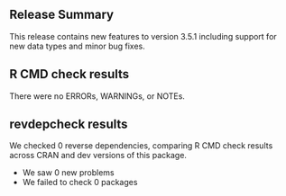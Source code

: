 ## Release Summary

This release contains new features to version 3.5.1 including support for new data types and minor bug fixes.

## R CMD check results

There were no ERRORs, WARNINGs, or NOTEs. 

## revdepcheck results

We checked 0 reverse dependencies, comparing R CMD check results across CRAN and dev versions of this package.

 * We saw 0 new problems
 * We failed to check 0 packages
 
 
